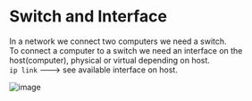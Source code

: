 # Switch and Interface
In a network we connect two computers we need a switch. <br />
To connect a computer to a switch we need an interface on the host(computer), physical or virtual depending on host. <br />
``` ip link ``` ---> see available interface on host. <br />

![image](https://github.com/biswajitsamal59/linux/assets/61880328/25183196-e479-4954-9ed5-d95e15c238f5)

